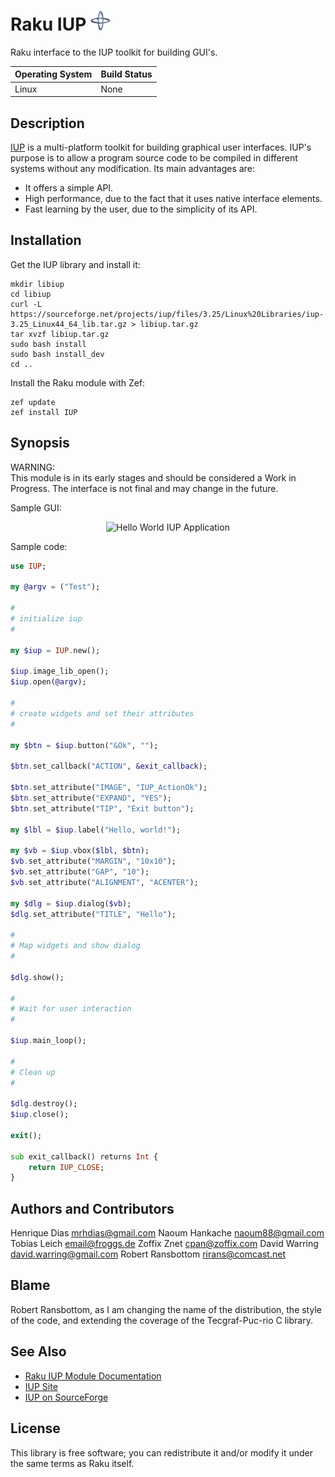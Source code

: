 Raku IUP ![IUP Logo](logotype/logo_32x32.png)
=========
Raku interface to the IUP toolkit for building GUI's.

| Operating System  |   Build Status  |
| ----------------- | --------------- |
| Linux		    | None |

Description
-----------
[IUP][2] is a multi-platform toolkit for
building graphical user interfaces. IUP's purpose is to allow a program
source code to be compiled in different systems without any modification.
Its main advantages are:

* It offers a simple API.
* High performance, due to the fact that it uses native interface elements.
* Fast learning by the user, due to the simplicity of its API.

Installation
------------
Get the IUP library and install it:

	mkdir libiup
	cd libiup
	curl -L https://sourceforge.net/projects/iup/files/3.25/Linux%20Libraries/iup-3.25_Linux44_64_lib.tar.gz > libiup.tar.gz
	tar xvzf libiup.tar.gz
	sudo bash install
	sudo bash install_dev
	cd ..

Install the Raku module with Zef:

	zef update
	zef install IUP

Synopsis
--------
WARNING:  
This module is in its early stages and should be considered a Work in Progress.
The interface is not final and may change in the future.  

Sample GUI:

<p align="center">
<img src="https://raw.github.com/mrhdias/perl6-IUP/master/examples/images/widgets.png" alt="Hello World IUP Application"/>
</p>

Sample code:

```Raku
use IUP;

my @argv = ("Test");

#
# initialize iup
#

my $iup = IUP.new();

$iup.image_lib_open();
$iup.open(@argv);

#
# create widgets and set their attributes
#

my $btn = $iup.button("&Ok", "");

$btn.set_callback("ACTION", &exit_callback);

$btn.set_attribute("IMAGE", "IUP_ActionOk");
$btn.set_attribute("EXPAND", "YES");
$btn.set_attribute("TIP", "Exit button");

my $lbl = $iup.label("Hello, world!");

my $vb = $iup.vbox($lbl, $btn);
$vb.set_attribute("MARGIN", "10x10");
$vb.set_attribute("GAP", "10");
$vb.set_attribute("ALIGNMENT", "ACENTER");

my $dlg = $iup.dialog($vb);
$dlg.set_attribute("TITLE", "Hello");

#
# Map widgets and show dialog
#

$dlg.show();

#
# Wait for user interaction
#

$iup.main_loop();

#
# Clean up
#

$dlg.destroy();
$iup.close();

exit();

sub exit_callback() returns Int {
	return IUP_CLOSE;
}
```
Authors and Contributors
------
Henrique Dias <mrhdias@gmail.com>
Naoum Hankache <naoum88@gmail.com>
Tobias Leich <email@froggs.de>
Zoffix Znet <cpan@zoffix.com>
David Warring <david.warring@gmail.com>
Robert Ransbottom <rirans@comcast.net>

Blame
------
Robert Ransbottom, as I am changing the name of the distribution, the style of the code, and extending the coverage of the Tecgraf-Puc-rio C library.


See Also
--------
* [Raku IUP Module Documentation][1]
* [IUP Site][2]  
* [IUP on SourceForge][3]

License
-------

This library is free software; you can redistribute it and/or modify it under the same terms as Raku itself.

[1]: lib/IUP.rakudoc "Raku IUP Module Documentation"
[2]: http://www.tecgraf.puc-rio.br/iup/ "IUP - Portable User Interface"
[3]: https://sourceforge.net/projects/iup/ "IUP Source Repository"
